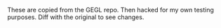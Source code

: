 These are copied from the GEGL repo.
Then hacked for my own testing purposes.
Diff with the original to see changes.